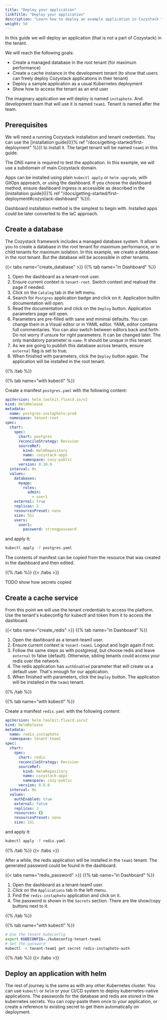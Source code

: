 ```yaml
---
title: "Deploy your application"
linkTitle: "Deploy your application"
description: "Learn how to deploy an example application in Cozystack tenant"
weight: 50
---
```


In this guide we will deploy an application (that is not a part of Cozystack) in the tenant.

We will reach the following goals:

* Create a managed database in the root tenant (for maximum performance)
* Create a cache instance in the development tenant (to show that users can freely deploy Cozystack applications in
  their tenant)
* Deploy a sample application as a usual Kubernetes deployment
* Show how to access the tenant as an end user

The imaginary application we will deploy is named `instaphoto`. And development team that will use it is named `team1`.
Tenant is named after the team.

## Prerequisites

We will need a running Cozystack installation and tenant credentials. You can use
the [installation guide]({{% ref "/docs/getting-started/first-deployment" %}}) to install it. The target tenant will be
named `team1` in this guide.

The DNS name is required to test the application. In this example, we will use a subdomain of main Cozystack domain.

Apps can be installed using plain `kubectl apply` or `helm upgrade`, with GitOps approach, or using the dashboard. If
you choose the dashboard method, ensure dashboard ingress is accessible as described in
the [installation guide]({{% ref "/docs/getting-started/first-deployment#cozystack-dashboard" %}}).

Dashboard installation method is the simplest to begin with. Installed apps could be later converted to the IaC
approach.

## Create a database

The Cozystack framework includes a managed database system. It allows you to create a database in the root tenant for
maximum performance, or in child tenants for maximum isolation. In this example, we create a database in the root
tenant. But the database will be accessible in other tenants.

{{< tabs name="create_database" >}}
{{% tab name="in Dashboard" %}}

1. Open the dashboard as a tenant-root user.
2. Ensure current context is `tenant-root`. Switch context and reaload the page if needed.
3. Click on the `Catalog` tab in the left menu.
4. Search for `Postgres` application badge and click on it. Application builtin documentation will open.
5. Read the documentation and click on the `Deploy` button. Application parameters page will open.
6. Parameters are pre-filled with sane and minimal defaults. You can change them in a Visual editor or in YAML editor.
   YAML editor contains full commentaries. You can also switch between editors back and forth. Do not worry if unsure
   for right parameters. It can be changed later. The only mandatory parameter is `name`. It should be unique in this
   tenant.
7. As we are going to publish this database across tenants, ensure `external` flag is set to true.
8. When finished with parameters, click the `Deploy` button again. The application will be installed in the root tenant.

{{% /tab %}}

{{% tab name="with kubectl" %}}

Create a manifest `postgres.yaml` with the following content:

```yaml
apiVersion: helm.toolkit.fluxcd.io/v2
kind: HelmRelease
metadata:
  name: postgres-instaphoto-prod
  namespace: tenant-root
spec:
  chart:
    spec:
      chart: postgres
      reconcileStrategy: Revision
      sourceRef:
        kind: HelmRepository
        name: cozystack-apps
        namespace: cozy-public
      version: 0.10.0
  interval: 0s
  values:
    databases:
      myapp:
        roles:
          admin:
            - user1
    external: true
    replicas: 2
    resourcesPreset: nano
    size: 5Gi
    users:
      user1:
        password: strongpassword
```

and apply it:

```bash
kubectl apply -f postgres.yaml
```

The contents of manifest can be copied from the resource that was created in the dashboard and then edited.

{{% /tab %}}
{{< /tabs >}}

TODO show how secrets copied

## Create a cache service

From this point we will use the tenant credentials to access the platform. Use the tenant's kubeconfig for kubectl and
token from it to access the dashboard.

{{< tabs name="create_redis" >}}
{{% tab name="in Dashboard" %}}

1. Open the dashboard as a tenant-team1 user.
2. Ensure current context is `tenant-team1`. Logout and login again if not.
3. Follow the same steps as with postgresql, but choose redis and leave `external` to false (default). Otherwise,
   sibling tenants could access your redis over the network.
4. The redis application has `authEnabled` parameter that will create us a default user. That's enough for our
   application.
5. When finished with parameters, click the `Deploy` button. The application will be installed in the `team1` tenant.

{{% /tab %}}

{{% tab name="with kubectl" %}}

Create a manifest `redis.yaml` with the following content:

```yaml
apiVersion: helm.toolkit.fluxcd.io/v2
kind: HelmRelease
metadata:
  name: redis-instaphoto
  namespace: tenant-team1
spec:
  chart:
    spec:
      chart: redis
      reconcileStrategy: Revision
      sourceRef:
        kind: HelmRepository
        name: cozystack-apps
        namespace: cozy-public
      version: 0.6.0
  interval: 0s
  values:
    authEnabled: true
    external: false
    replicas: 2
    resources: {}
    resourcesPreset: nano
    size: 1Gi
```

and apply it:

```bash
kubectl apply -f redis.yaml
```

{{% /tab %}}
{{< /tabs >}}

After a while, the redis application will be installed in the `team1` tenant. The generated password could be found in
the dashboard.

{{< tabs name="redis_password" >}}
{{% tab name="in Dashboard" %}}

1. Open the dashboard as a tenant-team1 user.
2. Click on the `Applications` tab in the left menu.
3. Find the `redis-instaphoto` application and click on it.
4. The password is shown in the `Secrets` section. There are the show/copy buttons next to it.

{{% /tab %}}

{{% tab name="with kubectl" %}}

```bash
# Use the tenant kubeconfig
export KUBECONFIG=./kubeconfig-tenant-team1
# Get the password
kubectl -n tenant-team1 get secret redis-instaphoto-auth
```

{{% /tab %}}
{{< /tabs >}}

## Deploy an application with helm

The rest of journey is the same as with any other Kubernetes cluster. You can use `kubectl` or `helm` or your CI/CD
system to deploy kubernetes-native applications. The passwords for the database and redis are stored in the kubernetes
secrets. You can copy-paste them once to your application, or create a reference to existing secret to get them
automatically on deployment.
